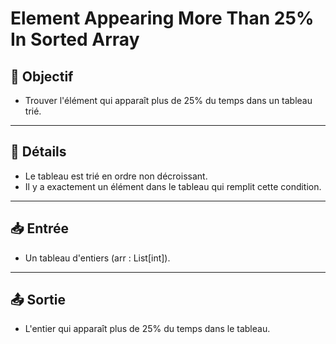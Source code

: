 # Element Appearing More Than 25% In Sorted Array

## 🎯 Objectif

- Trouver l'élément qui apparaît plus de 25% du temps dans un tableau trié.

---

## 📝 Détails

- Le tableau est trié en ordre non décroissant.
- Il y a exactement un élément dans le tableau qui remplit cette condition.


---

## 📥 Entrée

- Un tableau d'entiers (arr : List[int]).

---

## 📤 Sortie

- L'entier qui apparaît plus de 25% du temps dans le tableau.


